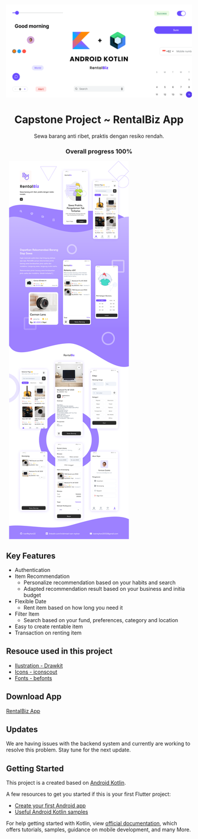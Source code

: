![heading](/image/Heading.png)


<h1 align="center">Capstone Project ~ RentalBiz App</h1>
<p align="center">Sewa barang anti ribet, praktis dengan resiko rendah. </p>
<h3 align="center">Overall progress <strong>100%</strong></h3>

&nbsp;
![heading](/image/rentalbiz.png)


## Key Features

* Authentication
* Item Recommendation
  * Personalize recommendation based on your habits and search
  * Adapted recommendation result based on your business and initia budget
* Flexible Date
  * Rent item based on how long you need it 
* Filter Item
  * Search based on your fund, preferences, category and location
* Easy to create rentable item
* Transaction on renting item
&nbsp;

## Resouce used in this project

* [Ilustration - Drawkit](https://www.drawkit.com/illustrations/grape-illustrations)
* [Icons - iconscout](https://iconscout.com/)
* [Fonts - befonts](https://befonts.com/satoshi-font-family.html)
&nbsp;

## Download App

[RentalBiz App](https://drive.google.com/file/d/1iW3NpH8IuLZqx_qTY8l8kXXXe5m992r9/view?usp=drive_link)
&nbsp;

## Updates

We are having issues with the backend system and currently are working to resolve this problem. Stay tune for the next update.
&nbsp;

## Getting Started

This project is a created based on [Android Kotlin](https://developer.android.com/kotlin).

A few resources to get you started if this is your first Flutter project:

- [Create your first Android app](https://developer.android.com/codelabs/basic-android-kotlin-compose-first-app#0)
- [Useful Android Kotlin samples](https://developer.android.com/kotlin/samples)

For help getting started with Kotlin, view
[official documentation](https://developer.android.com/kotlin), which offers tutorials,
samples, guidance on mobile development, and many More.
